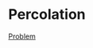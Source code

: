 # Percolation

[Problem](https://coursera.cs.princeton.edu/algs4/assignments/percolation/specification.php)